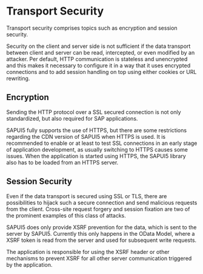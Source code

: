 <!-- loio91f3e6056f4d1014b6dd926db0e91070 -->

# Transport Security

Transport security comprises topics such as encryption and session security.

Security on the client and server side is not sufficient if the data transport between client and server can be read, intercepted, or even modified by an attacker. Per default, HTTP communication is stateless and unencrypted and this makes it necessary to configure it in a way that it uses encrypted connections and to add session handling on top using either cookies or URL rewriting.



<a name="loio91f3e6056f4d1014b6dd926db0e91070__section_745F982F3B5047529CC3C89AA359B4AF"/>

## Encryption

Sending the HTTP protocol over a SSL secured connection is not only standardized, but also required for SAP applications.

SAPUI5 fully supports the use of HTTPS, but there are some restrictions regarding the CDN version of SAPUI5 when HTTPS is used. It is recommended to enable or at least to test SSL connections in an early stage of application development, as usually switching to HTTPS causes some issues. When the application is started using HTTPS, the SAPUI5 library also has to be loaded from an HTTPS server.



<a name="loio91f3e6056f4d1014b6dd926db0e91070__section_EA424BD729FC44DABF009B60BBF59361"/>

## Session Security

Even if the data transport is secured using SSL or TLS, there are possibilities to hijack such a secure connection and send malicious requests from the client. Cross-site request forgery and session fixation are two of the prominent examples of this class of attacks.

SAPUI5 does only provide XSRF prevention for the data, which is sent to the server by SAPUI5. Currently this only happens in the OData Model, where a XSRF token is read from the server and used for subsequent write requests.

The application is responsible for using the XSRF header or other mechanisms to prevent XSRF for all other server communication triggered by the application.

